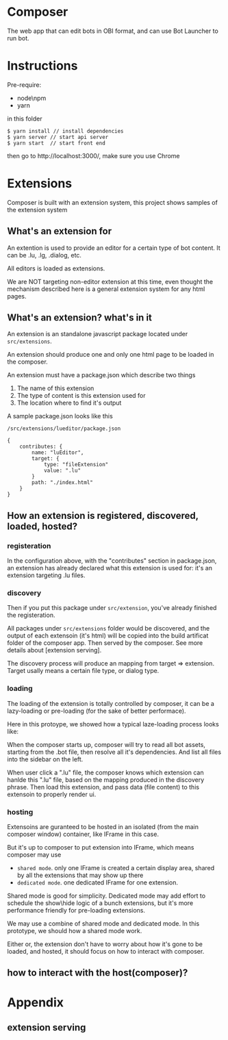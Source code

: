 # Composer
The web app that can edit bots in OBI format, and can use Bot Launcher to run bot.

# Instructions

Pre-require:
* node\npm
* yarn

in this folder

```
$ yarn install // install dependencies
$ yarn server // start api server
$ yarn start  // start front end
```
then go to http://localhost:3000/, make sure you use Chrome


# Extensions
Composer is built with an extension system, this project shows samples of the extension system

## What's an extension for
An extention is used to provide an editor for a certain type of bot content. It can be .lu, .lg, .dialog, etc.

All editors is loaded as extensions.

We are NOT targeting non-editor extension at this time, even thought the mechanism described here is a general extension system for any html pages.

## What's an extension? what's in it
An extension is an standalone javascript package located under `src/extensions`. 

An extension should produce one and only one html page to be loaded in the composer. 

An extension must have a package.json which describe two things
1. The name of this extension
2. The type of content is this extension used for
3. The location where to find it's output

A sample package.json looks like this
```
/src/extensions/lueditor/package.json

{
    contributes: {
        name: "luEditor",
        target: {
            type: "fileExtension"
            value: ".lu"
        }
        path: "./index.html"
    }
}
```

## How an extension is registered, discovered, loaded, hosted?

### registeration
In the configuration above, with the "contributes" section in package.json, an extension has already declared what this  extension is used for: it's an extension targeting .lu files.

### discovery
Then if you put this package under `src/extension`, you've already finished the registeration. 

All packages under `src/extensions` folder would be discovered, and the output of each extensoin (it's html) will be copied into the build artificat folder of the composer app. Then served by the composer. See more details about [extension serving]. 

The discovery process will produce an mapping from target => extension. Target usally means a certain file type, or dialog type.

### loading

The loading of the extension is totally controlled by composer, it can be a lazy-loading or pre-loading (for the sake of better performace). 

Here in this protoype, we showed how a typical laze-loading process looks like:

When the composer starts up, composer will try to read all bot assets, starting from the .bot file, then resolve all it's dependencies. And list all files into the sidebar on the left.

When user click a ".lu" file, the composer knows which extension can hanlde this ".lu" file, based on the mapping produced in the discovery phrase. Then load this extension, and pass data (file content) to this extensoin to properly render ui. 

### hosting

Extensoins are guranteed to be hosted in an isolated (from the main composer window) container, like IFrame in this case.

But it's up to composer to put extension into IFrame, which means composer may use

* `shared mode`.  only one IFrame is created a certain display area, shared by all the extensions that may show up there
* `dedicated mode`. one dedicated IFrame for one extension.

Shared mode is good for simplicity. Dedicated mode may add effort to schedule the show\hide logic of a bunch extensions, but it's more performance friendly for pre-loading extensions.

We may use a combine of shared mode and dedicated mode. In this prototype, we should how a shared mode work.

Either or, the extension don't have to worry about how it's gone to be loaded, and hosted, it should focus on how to interact with composer. 

## how to interact with the host(composer)?














# Appendix

## extension serving